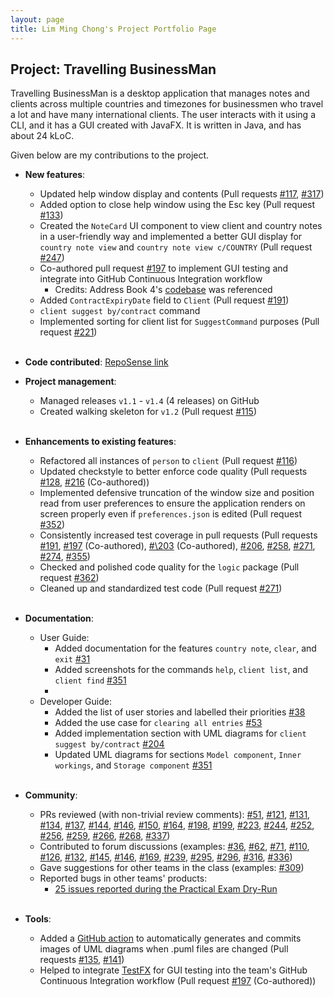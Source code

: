 ```yaml
---
layout: page
title: Lim Ming Chong's Project Portfolio Page
---
```


## Project: Travelling BusinessMan

Travelling BusinessMan is a desktop application that manages notes and clients across multiple countries and timezones for businessmen who travel a lot and have many international clients. The user interacts with it using a CLI, and it has a GUI created with JavaFX. It is written in Java, and has about 24 kLoC.

Given below are my contributions to the project.

* **New features**: 
  * Updated help window display and contents (Pull requests [\#117](https://github.com/AY2021S1-CS2103T-F11-4/tp/pull/117), [\#317](https://github.com/AY2021S1-CS2103T-F11-4/tp/pull/317))
  * Added option to close help window using the Esc key (Pull request [\#133](https://github.com/AY2021S1-CS2103T-F11-4/tp/pull/133))
  * Created the `NoteCard` UI component to view client and country notes in a user-friendly way and implemented a better GUI display for `country note view` and `country note view c/COUNTRY` (Pull request [\#247](https://github.com/AY2021S1-CS2103T-F11-4/tp/pull/247))
  * Co-authored pull request [\#197](https://github.com/AY2021S1-CS2103T-F11-4/tp/pull/197) to implement GUI testing and integrate into GitHub Continuous Integration workflow
    * Credits: Address Book 4's [codebase](https://github.com/se-edu/addressbook-level4) was referenced  
  * Added `ContractExpiryDate` field to `Client` (Pull request [\#191](https://github.com/AY2021S1-CS2103T-F11-4/tp/pull/191))
  * `client suggest by/contract` command
  * Implemented sorting for client list for `SuggestCommand` purposes (Pull request [\#221](https://github.com/AY2021S1-CS2103T-F11-4/tp/pull/221))
<br/><br/>
* **Code contributed**: [RepoSense link](https://nus-cs2103-ay2021s1.github.io/tp-dashboard/#breakdown=true&search=qwoprocks&sort=groupTitle&sortWithin=title&since=2020-08-14&timeframe=commit&mergegroup=&groupSelect=groupByRepos&checkedFileTypes=docs~functional-code~test-code~other&tabOpen=true&tabType=authorship&zFR=false&tabAuthor=qwoprocks&tabRepo=AY2021S1-CS2103T-F11-4%2Ftp%5Bmaster%5D&authorshipIsMergeGroup=false&authorshipFileTypes=docs~functional-code~test-code)

* **Project management**:
  * Managed releases `v1.1` - `v1.4` (4 releases) on GitHub
  * Created walking skeleton for `v1.2` (Pull request [\#115](https://github.com/AY2021S1-CS2103T-F11-4/tp/pull/115))
<br/><br/>
* **Enhancements to existing features**:
  * Refactored all instances of `person` to `client` (Pull request [\#116](https://github.com/AY2021S1-CS2103T-F11-4/tp/pull/116))
  * Updated checkstyle to better enforce code quality (Pull requests [\#128](https://github.com/AY2021S1-CS2103T-F11-4/tp/pull/128), [\#216](https://github.com/AY2021S1-CS2103T-F11-4/tp/pull/216) (Co-authored))
  * Implemented defensive truncation of the window size and position read from user preferences to ensure the application renders on screen properly even if `preferences.json` is edited (Pull request [\#352](https://github.com/AY2021S1-CS2103T-F11-4/tp/pull/352))
  * Consistently increased test coverage in pull requests (Pull requests [\#191](https://github.com/AY2021S1-CS2103T-F11-4/tp/pull/191), [\#197](https://github.com/AY2021S1-CS2103T-F11-4/tp/pull/197) (Co-authored), [#\203](https://github.com/AY2021S1-CS2103T-F11-4/tp/pull/203) (Co-authored), [\#206](https://github.com/AY2021S1-CS2103T-F11-4/tp/pull/206), [\#258](https://github.com/AY2021S1-CS2103T-F11-4/tp/pull/258), [\#271](https://github.com/AY2021S1-CS2103T-F11-4/tp/pull/271), [\#274](https://github.com/AY2021S1-CS2103T-F11-4/tp/pull/274), [\#355](https://github.com/AY2021S1-CS2103T-F11-4/tp/pull/355))
  * Checked and polished code quality for the `logic` package (Pull request [\#362](https://github.com/AY2021S1-CS2103T-F11-4/tp/pull/362))
  * Cleaned up and standardized test code (Pull request [\#271](https://github.com/AY2021S1-CS2103T-F11-4/tp/pull/271))
<br/><br/>
* **Documentation**:
  * User Guide:
    * Added documentation for the features `country note`, `clear`, and `exit` [\#31](https://github.com/AY2021S1-CS2103T-F11-4/tp/pull/31)
    * Added screenshots for the commands `help`, `client list`, and `client find` [\#351](https://github.com/AY2021S1-CS2103T-F11-4/tp/pull/351)
    *  
  * Developer Guide:
    * Added the list of user stories and labelled their priorities [\#38](https://github.com/AY2021S1-CS2103T-F11-4/tp/pull/38)
    * Added the use case for `clearing all entries` [\#53](https://github.com/AY2021S1-CS2103T-F11-4/tp/pull/53)
    * Added implementation section with UML diagrams for `client suggest by/contract` [\#204](https://github.com/AY2021S1-CS2103T-F11-4/tp/pull/204)
    * Updated UML diagrams for sections `Model component`, `Inner workings`, and `Storage component` [\#351](https://github.com/AY2021S1-CS2103T-F11-4/tp/pull/351)
<br/><br/>
* **Community**:
  * PRs reviewed (with non-trivial review comments): [\#51](https://github.com/AY2021S1-CS2103T-F11-4/tp/pull/51), [\#121](https://github.com/AY2021S1-CS2103T-F11-4/tp/pull/121), [\#131](https://github.com/AY2021S1-CS2103T-F11-4/tp/pull/131), [\#134](https://github.com/AY2021S1-CS2103T-F11-4/tp/pull/134), [\#137](https://github.com/AY2021S1-CS2103T-F11-4/tp/pull/137), [\#144](https://github.com/AY2021S1-CS2103T-F11-4/tp/pull/144), [\#146](https://github.com/AY2021S1-CS2103T-F11-4/tp/pull/146), [\#150](https://github.com/AY2021S1-CS2103T-F11-4/tp/pull/150), [\#164](https://github.com/AY2021S1-CS2103T-F11-4/tp/pull/164), [\#198](https://github.com/AY2021S1-CS2103T-F11-4/tp/pull/198), [\#199](https://github.com/AY2021S1-CS2103T-F11-4/tp/pull/199), [\#223](https://github.com/AY2021S1-CS2103T-F11-4/tp/pull/223), [\#244](https://github.com/AY2021S1-CS2103T-F11-4/tp/pull/244), [\#252](https://github.com/AY2021S1-CS2103T-F11-4/tp/pull/252), [\#256](https://github.com/AY2021S1-CS2103T-F11-4/tp/pull/256), [\#259](https://github.com/AY2021S1-CS2103T-F11-4/tp/pull/259), [\#266](https://github.com/AY2021S1-CS2103T-F11-4/tp/pull/266), [\#268](https://github.com/AY2021S1-CS2103T-F11-4/tp/pull/268), [\#337](https://github.com/AY2021S1-CS2103T-F11-4/tp/pull/337))
  * Contributed to forum discussions (examples: [\#36](https://github.com/nus-cs2103-AY2021S1/forum/issues/36), [\#62](https://github.com/nus-cs2103-AY2021S1/forum/issues/62), [\#71](https://github.com/nus-cs2103-AY2021S1/forum/issues/71), [\#110](https://github.com/nus-cs2103-AY2021S1/forum/issues/110), [\#126](https://github.com/nus-cs2103-AY2021S1/forum/issues/126), [\#132](https://github.com/nus-cs2103-AY2021S1/forum/issues/132), [\#145](https://github.com/nus-cs2103-AY2021S1/forum/issues/145), [\#146](https://github.com/nus-cs2103-AY2021S1/forum/issues/146), [\#169](https://github.com/nus-cs2103-AY2021S1/forum/issues/169), [\#239](https://github.com/nus-cs2103-AY2021S1/forum/issues/239), [\#295](https://github.com/nus-cs2103-AY2021S1/forum/issues/295), [\#296](https://github.com/nus-cs2103-AY2021S1/forum/issues/296), [\#316](https://github.com/nus-cs2103-AY2021S1/forum/issues/316), [\#336](https://github.com/nus-cs2103-AY2021S1/forum/issues/336))
  * Gave suggestions for other teams in the class (examples: [\#309](https://github.com/nus-cs2103-AY2021S1/forum/issues/309))
  * Reported bugs in other teams' products:
    * [25 issues reported during the Practical Exam Dry-Run](https://github.com/qwoprocks/ped/issues)
<br/><br/>
* **Tools**:
  * Added a [GitHub action](https://github.com/cloudbees/plantuml-github-action) to automatically generates and commits images of UML diagrams when .puml files are changed (Pull requests [\#135](https://github.com/AY2021S1-CS2103T-F11-4/tp/pull/135), [\#141](https://github.com/AY2021S1-CS2103T-F11-4/tp/pull/141))
  * Helped to integrate [TestFX](https://github.com/TestFX/TestFX) for GUI testing into the team's GitHub Continuous Integration workflow (Pull request [\#197](https://github.com/AY2021S1-CS2103T-F11-4/tp/pull/197) (Co-authored)) 
